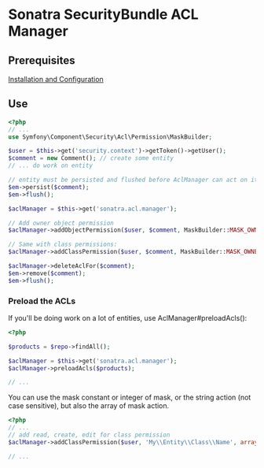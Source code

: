 Sonatra SecurityBundle ACL Manager
==================================

## Prerequisites

[Installation and Configuration](index.md)

## Use

``` php
<?php
// ...
use Symfony\Component\Security\Acl\Permission\MaskBuilder;

$user = $this->get('security.context')->getToken()->getUser();
$comment = new Comment(); // create some entity
// ... do work on entity

// entity must be persisted and flushed before AclManager can act on it (needs identifier)
$em->persist($comment);
$em->flush();

$aclManager = $this->get('sonatra.acl.manager');

// Add owner object permission
$aclManager->addObjectPermission($user, $comment, MaskBuilder::MASK_OWNER);

// Same with class permissions:
$aclManager->addClassPermission($user, $comment, MaskBuilder::MASK_OWNER);

$aclManager->deleteAclFor($comment);
$em->remove($comment);
$em->flush();
```

### Preload the ACLs

If you'll be doing work on a lot of entities, use AclManager#preloadAcls():

```php
<?php

$products = $repo->findAll();

$aclManager = $this->get('sonatra.acl.manager');
$aclManager->preloadAcls($products);

// ...
```

You can use the mask constant or integer of mask, or the string action (not case sensitive), but also the array of mask action.

```php
<?php
// ...
// add read, create, edit for class permission
$aclManager->addClassPermission($user, 'My\\Entity\\Class\\Name', array (MaskBuilder::MASK_VIEW, 2, 'edit'));

// ...
```
